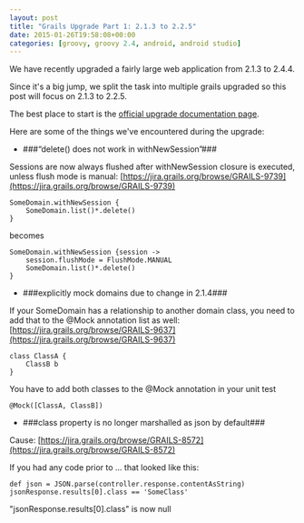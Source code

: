 ```yaml
---
layout: post
title: "Grails Upgrade Part 1: 2.1.3 to 2.2.5"
date: 2015-01-26T19:58:08+00:00
categories: [groovy, groovy 2.4, android, android studio]
---
```


We have recently upgraded a fairly large web application from 2.1.3 to 2.4.4.

Since it's a big jump, we split the task into multiple grails upgraded so this post will focus on 2.1.3 to 2.2.5.

The best place to start is the [official upgrade documentation page](http://www.grails.org/doc/2.2.x/guide/upgradingFromPreviousVersionsOfGrails.html).

Here are some of the things we've encountered during the upgrade:

* ###“delete() does not work in withNewSession”###

Sessions are now always flushed after withNewSession closure is executed, unless flush mode is manual: [https://jira.grails.org/browse/GRAILS-9739](https://jira.grails.org/browse/GRAILS-9739)

    SomeDomain.withNewSession {
        SomeDomain.list()*.delete()
    }

becomes

    SomeDomain.withNewSession {session ->
        session.flushMode = FlushMode.MANUAL
        SomeDomain.list()*.delete()
    }

* ###explicitly mock domains due to change in 2.1.4###

If your SomeDomain has a relationship to another domain class, you need to add that to the @Mock annotation list as well: [https://jira.grails.org/browse/GRAILS-9637](https://jira.grails.org/browse/GRAILS-9637)

    class ClassA {
        ClassB b
    }

You have to add both classes to the @Mock annotation in your unit test

    @Mock([ClassA, ClassB])

* ###class property is no longer marshalled as json by default###

Cause: [https://jira.grails.org/browse/GRAILS-8572](https://jira.grails.org/browse/GRAILS-8572)

If you had any code prior to ... that looked like this:

    def json = JSON.parse(controller.response.contentAsString)
    jsonResponse.results[0].class == 'SomeClass'

"jsonResponse.results[0].class" is now null
